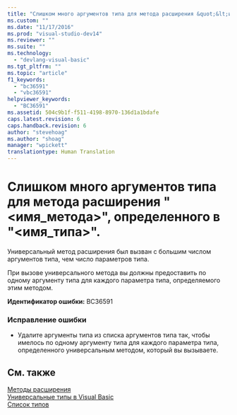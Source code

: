 ```yaml
---
title: "Слишком много аргументов типа для метода расширения &quot;&lt;имя_метода&gt;&quot;, определенного в &quot;&lt;имя_типа&gt;&quot;. | Microsoft Docs"
ms.custom: ""
ms.date: "11/17/2016"
ms.prod: "visual-studio-dev14"
ms.reviewer: ""
ms.suite: ""
ms.technology: 
  - "devlang-visual-basic"
ms.tgt_pltfrm: ""
ms.topic: "article"
f1_keywords: 
  - "bc36591"
  - "vbc36591"
helpviewer_keywords: 
  - "BC36591"
ms.assetid: 504c9b1f-f511-4198-8970-136d1a1bdafe
caps.latest.revision: 6
caps.handback.revision: 6
author: "stevehoag"
ms.author: "shoag"
manager: "wpickett"
translationtype: Human Translation
---
```

# Слишком много аргументов типа для метода расширения &quot;&lt;имя_метода&gt;&quot;, определенного в &quot;&lt;имя_типа&gt;&quot;.
Универсальный метод расширения был вызван с большим числом аргументов типа, чем число параметров типа.  
  
 При вызове универсального метода вы должны предоставить по одному аргументу типа для каждого параметра типа, определяемого этим методом.  
  
 **Идентификатор ошибки:** BC36591  
  
### Исправление ошибки  
  
-   Удалите аргументы типа из списка аргументов типа так, чтобы имелось по одному аргументу типа для каждого параметра типа, определенного универсальным методом, который вы вызываете.  
  
## См. также  
 [Методы расширения](../../visual-basic/programming-guide/language-features/procedures/extension-methods.md)   
 [Универсальные типы в Visual Basic](../../visual-basic/programming-guide/language-features/data-types/generic-types.md)   
 [Список типов](../../visual-basic/language-reference/statements/type-list.md)
